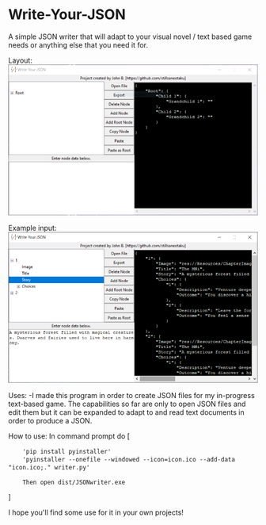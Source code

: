 # Write-Your-JSON
A simple JSON writer that will adapt to your visual novel / text based game needs or anything else that you need it for.

Layout:
![Empty view of program](face.PNG)

Example input:
![Program with content](content.PNG)

Uses:
-I made this program in order to create JSON files for my in-progress text-based game. The capabilities so far are only
to open JSON files and edit them but it can be expanded to adapt to and read text documents in order to produce a JSON. 

How to use: 
In command prompt do 
[
```
    'pip install pyinstaller'
    'pyinstaller --onefile --windowed --icon=icon.ico --add-data "icon.ico;." writer.py'
```
```
    Then open dist/JSONwriter.exe
```
]

I hope you'll find some use for it in your own projects!
